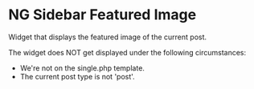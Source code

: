 # NG Sidebar Featured Image
Widget that displays the featured image of the current post.

The widget does NOT get displayed under the following circumstances:
- We're not on the single.php template.
- The current post type is not 'post'.

